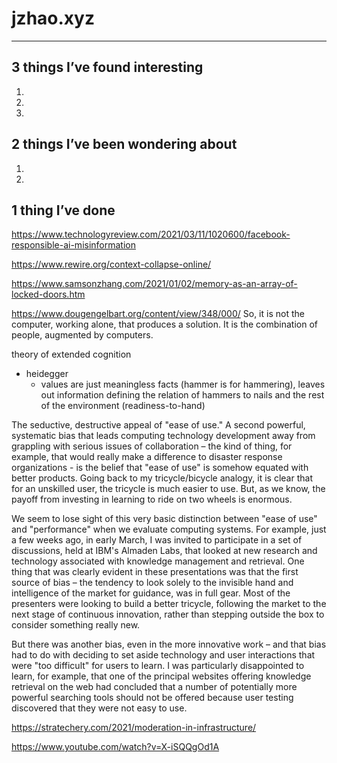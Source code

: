 # jzhao.xyz
---

<Intro>

## 3 things I’ve found interesting

1. 
2. 
3. 

## 2 things I’ve been wondering about

1. 
2. 

## 1 thing I’ve done


https://www.technologyreview.com/2021/03/11/1020600/facebook-responsible-ai-misinformation

https://www.rewire.org/context-collapse-online/

https://www.samsonzhang.com/2021/01/02/memory-as-an-array-of-locked-doors.htm

https://www.dougengelbart.org/content/view/348/000/
So, it is not the computer, working alone, that produces a solution. It is the combination of people, augmented by computers.

theory of extended cognition

- heidegger
    - values are just meaningless facts (hammer is for hammering), leaves out information defining the relation of hammers to nails and the rest of the environment (readiness-to-hand)

The seductive, destructive appeal of "ease of use." A second powerful, systematic bias that leads computing technology development away from grappling with serious issues of collaboration – the kind of thing, for example, that would really make a difference to disaster response organizations - is the belief that "ease of use" is somehow equated with better products.
Going back to my tricycle/bicycle analogy, it is clear that for an unskilled user, the tricycle is much easier to use. But, as we know, the payoff from investing in learning to ride on two wheels is enormous.

We seem to lose sight of this very basic distinction between "ease of use" and "performance" when we evaluate computing systems. For example, just a few weeks ago, in early March, I was invited to participate in a set of discussions, held at IBM's Almaden Labs, that looked at new research and technology associated with knowledge management and retrieval. One thing that was clearly evident in these presentations was that the first source of bias – the tendency to look solely to the invisible hand and intelligence of the market for guidance, was in full gear. Most of the presenters were looking to build a better tricycle, following the market to the next stage of continuous innovation, rather than stepping outside the box to consider something really new.

But there was another bias, even in the more innovative work – and that bias had to do with deciding to set aside technology and user interactions that were "too difficult" for users to learn. I was particularly disappointed to learn, for example, that one of the principal websites offering knowledge retrieval on the web had concluded that a number of potentially more powerful searching tools should not be offered because user testing discovered that they were not easy to use.

https://stratechery.com/2021/moderation-in-infrastructure/

https://www.youtube.com/watch?v=X-iSQQgOd1A
